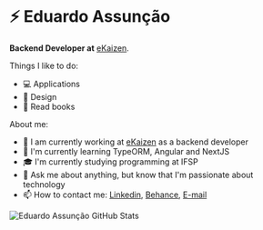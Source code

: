 # ⚡ Eduardo Assunção

**Backend Developer at** [eKaizen](https://www.gestaokaizen.com.br/).

Things I like to do:

- 💻 Applications
- 🎨 Design
- 📕 Read books

About me:

- 💼 I am currently working at [eKaizen](https://www.gestaokaizen.com.br/) as a backend developer
- 🌱 I'm currently learning TypeORM, Angular and NextJS
- 🎓 I'm currently studying programming at IFSP
- 💬 Ask me about anything, but know that I'm passionate about technology
- 📫 How to contact me: [Linkedin](https://www.linkedin.com/in/eduassuncao/), [Behance](https://www.behance.net/edu_assuncao), [E-mail](cunhaeduardo1231@gmail.com)

![Eduardo Assunção GitHub Stats](https://github-readme-stats.vercel.app/api/top-langs/?username=cunhaedu&hide=shell&layout=compact)
